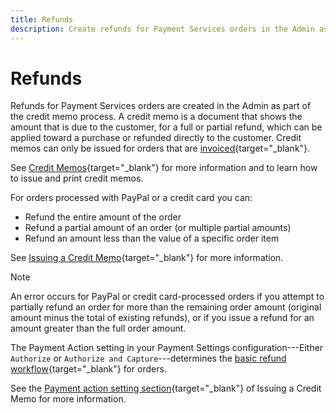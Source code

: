 ```yaml
---
title: Refunds
description: Create refunds for Payment Services orders in the Admin as part of the credit memo process.
---
```

# Refunds

Refunds for Payment Services orders are created in the Admin as part of the credit memo process. A credit memo is a document that shows the amount that is due to the customer, for a full or partial refund, which can be applied toward a purchase or refunded directly to the customer. Credit memos can only be issued for orders that are [invoiced](https://docs.magento.com/user-guide/sales/invoice-create.html){target="_blank"}.

See [Credit Memos](https://docs.magento.com/user-guide/sales/credit-memos.html){target="_blank"} for more information and to learn how to issue and print credit memos.

For orders processed with PayPal or a credit card you can:

* Refund the entire amount of the order
* Refund a partial amount of an order (or multiple partial amounts)
* Refund an amount less than the value of a specific order item

See [Issuing a Credit Memo](https://docs.magento.com/user-guide/sales/credit-memo-create.html){target="_blank"} for more information.

>[!NOTE]
>
>An error occurs for PayPal or credit card-processed orders if you attempt to partially refund an order for more than the remaining order amount (original amount minus the total of existing refunds), or if you issue a refund for an amount greater than the full order amount.

The Payment Action setting in your Payment Settings configuration---Either `Authorize` or `Authorize and Capture`---determines the [basic refund workflow](https://docs.magento.com/user-guide/sales/credit-memos.html#refund-workflow){target="_blank"} for orders.

See the [Payment action setting section](https://docs.magento.com/user-guide/sales/credit-memo-create.html#payment-action-setting){target="_blank"} of Issuing a Credit Memo for more information.
